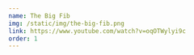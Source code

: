 ```yaml
---
name: The Big Fib
img: /static/img/the-big-fib.png
link: https://www.youtube.com/watch?v=oqOTWylyi9c
order: 1
---
```

